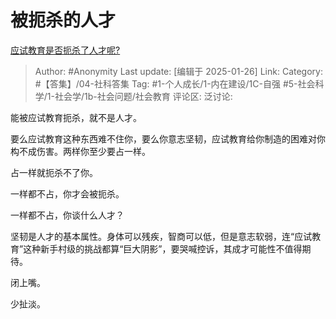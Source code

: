 # 被扼杀的人才
[应试教育是否扼杀了人才呢?](https://www.zhihu.com/question/578475772/answer/87096285953)

> Author: #Anonymity
> Last update: [编辑于 2025-01-26]
> Link:
> Category: #【答集】/04-社科答集 
> Tag: #1-个人成长/1-内在建设/1C-自强 #5-社会科学/1-社会学/1b-社会问题/社会教育 
> 评论区:
> 泛讨论:

能被应试教育扼杀，就不是人才。

要么应试教育这种东西难不住你，要么你意志坚韧，应试教育给你制造的困难对你构不成伤害。两样你至少要占一样。

占一样就扼杀不了你。

一样都不占，你才会被扼杀。

一样都不占，你谈什么人才？

坚韧是人才的基本属性。身体可以残疾，智商可以低，但是意志软弱，连“应试教育”这种新手村级的挑战都算“巨大阴影”，要哭喊控诉，其成才可能性不值得期待。

闭上嘴。

少扯淡。
